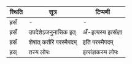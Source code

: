 | स्थिति | सूत्र | टिप्पणी |
| ----- | ------- | ------ |
| ह्रसँ | - | - |
| ह्रसँ | उपदेशेऽजनुनासिक इत् | अँ-इत्यस्य इत्संज्ञा |
| ह्रसँ | शेषात् कर्तरि परस्मैपदम् | इति परस्मैपदम् |
| ह्रस् | तस्य लोपः | इत्संज्ञकस्य लोपः |
